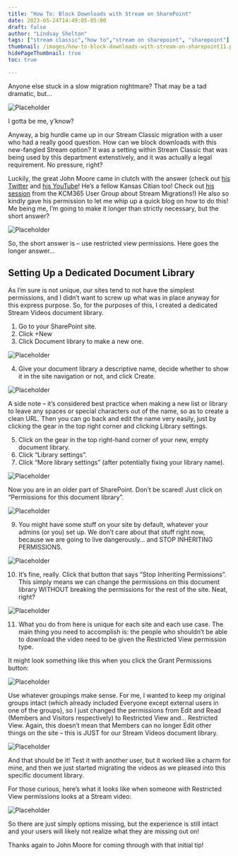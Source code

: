```yaml
---
title: "How To: Block Downloads with Stream on SharePoint"
date: 2023-05-24T14:49:05-05:00
draft: false
author: "Lindsay Shelton"
tags: ["stream classic","how to","stream on sharepoint", "sharepoint"]
thumbnail: /images/how-to-block-downloads-with-stream-on-sharepoint11.png
hidePageThumbnail: true
toc: true

---
```


Anyone else stuck in a slow migration nightmare? That may be a tad dramatic, but…

![Placeholder](/images/how-to-block-downloads-with-stream-on-sharepoint1.jpg)

I gotta be me, y’know?

Anyway, a big hurdle came up in our Stream Classic migration with a user who had a really good question. How can we block downloads with this new-fangled Stream option? It was a setting within Stream Classic that was being used by this department extenstively, and it was actually a legal requirement. No pressure, right?

Luckily, the great John Moore came in clutch with the answer (check out <a href="https://twitter.com/john_moore">his Twitter</a> and <a href="https://t.co/mClkS3tu4n">his YouTube</a>! He’s a fellow Kansas Citian too! Check out <a href="https://kco365.wordpress.com/past-events/">his session</a> from the KCM365 User Group about Stream Migrations!) He also so kindly gave his permission to let me whip up a quick blog on how to do this! Me being me, I’m going to make it longer than strictly necessary, but the short answer?

![Placeholder](/images/how-to-block-downloads-with-stream-on-sharepoint2.jpg)

So, the short answer is – use restricted view permissions. Here goes the longer answer…

## Setting Up a Dedicated Document Library
As I’m sure is not unique, our sites tend to not have the simplest permissions, and I didn’t want to screw up what was in place anyway for this express purpose. So, for the purposes of this, I created a dedicated Stream Videos document library.

1. Go to your SharePoint site.
2. Click +New
3. Click Document library to make a new one.

![Placeholder](/images/how-to-block-downloads-with-stream-on-sharepoint3.png)

4. Give your document library a descriptive name, decide whether to show it in the site navigation or not, and click Create.

![Placeholder](/images/how-to-block-downloads-with-stream-on-sharepoint4.png)

A side note – it’s considered best practice when making a new list or library to leave any spaces or special characters out of the name, so as to create a clean URL. Then you can go back and edit the name very easily, just by clicking the gear in the top right corner and clicking Library settings.

5. Click on the gear in the top right-hand corner of your new, empty document library.
6. Click “Library settings”.
7. Click “More library settings” (after potentially fixing your library name).

![Placeholder](/images/how-to-block-downloads-with-stream-on-sharepoint5.png)

Now you are in an older part of SharePoint. Don’t be scared! Just click on “Permissions for this document library”.

![Placeholder](/images/how-to-block-downloads-with-stream-on-sharepoint6.png)

9. You might have some stuff on your site by default, whatever your admins (or you) set up. We don’t care about that stuff right now, because we are going to live dangerously… and STOP INHERITING PERMISSIONS.

![Placeholder](/images/how-to-block-downloads-with-stream-on-sharepoint7.jpg)

10. It’s fine, really. Click that button that says “Stop Inheriting Permissions”. This simply means we can change the permissions on this document library WITHOUT breaking the permissions for the rest of the site. Neat, right?

![Placeholder](/images/how-to-block-downloads-with-stream-on-sharepoint8.png)

11. What you do from here is unique for each site and each use case. The main thing you need to accomplish is: the people who shouldn’t be able to download the video need to be given the Restricted View permission type.

It might look something like this when you click the Grant Permissions button:

![Placeholder](/images/how-to-block-downloads-with-stream-on-sharepoint9.png)

Use whatever groupings make sense. For me, I wanted to keep my original groups intact (which already included Everyone except external users in one of the groups), so I just changed the permissions from Edit and Read (Members and Visitors respectively) to Restricted View and… Restricted View. Again, this doesn’t mean that Members can no longer Edit other things on the site – this is JUST for our Stream Videos document library.

![Placeholder](/images/how-to-block-downloads-with-stream-on-sharepoint10.png)

And that should be it! Test it with another user, but it worked like a charm for mine, and then we just started migrating the videos as we pleased into this specific document library.

For those curious, here’s what it looks like when someone with Restricted View permissions looks at a Stream video:

![Placeholder](/images/how-to-block-downloads-with-stream-on-sharepoint11.png)

So there are just simply options missing, but the experience is still intact and your users will likely not realize what they are missing out on!

Thanks again to John Moore for coming through with that initial tip!
